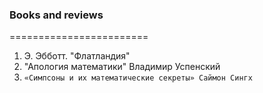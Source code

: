 
### Books and reviews
========================
1. Э. Эбботт. "Флатландия"
2. "Апология математики" Владимир Успенский
3.  `«Симпсоны и их математические секреты» Саймон Сингх`
